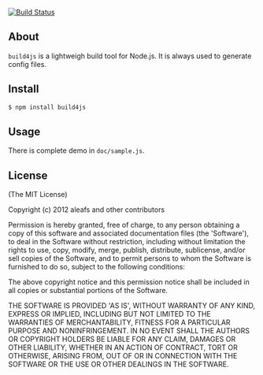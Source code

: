 [![Build Status](https://secure.travis-ci.org/aleafs/build4js.png?branch=master)](http://travis-ci.org/aleafs/build4js)

## About

`build4js` is a lightweigh build tool for Node.js. It is always used to generate config files.

## Install

```bash
$ npm install build4js
```

## Usage

There is complete demo in `doc/sample.js`.

## License

(The MIT License)

Copyright (c) 2012 aleafs and other contributors

Permission is hereby granted, free of charge, to any person obtaining
a copy of this software and associated documentation files (the
'Software'), to deal in the Software without restriction, including
without limitation the rights to use, copy, modify, merge, publish,
distribute, sublicense, and/or sell copies of the Software, and to
permit persons to whom the Software is furnished to do so, subject to
the following conditions:

The above copyright notice and this permission notice shall be
included in all copies or substantial portions of the Software.

THE SOFTWARE IS PROVIDED 'AS IS', WITHOUT WARRANTY OF ANY KIND,
EXPRESS OR IMPLIED, INCLUDING BUT NOT LIMITED TO THE WARRANTIES OF
MERCHANTABILITY, FITNESS FOR A PARTICULAR PURPOSE AND NONINFRINGEMENT.
IN NO EVENT SHALL THE AUTHORS OR COPYRIGHT HOLDERS BE LIABLE FOR ANY
CLAIM, DAMAGES OR OTHER LIABILITY, WHETHER IN AN ACTION OF CONTRACT,
TORT OR OTHERWISE, ARISING FROM, OUT OF OR IN CONNECTION WITH THE
SOFTWARE OR THE USE OR OTHER DEALINGS IN THE SOFTWARE.
